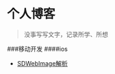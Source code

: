 # 个人博客

>没事写写文字，记录所学、所想


###移动开发
####ios
- [SDWebImage解析](https://github.com/klarm/blog/blob/master/for-SDWebImage.md)
